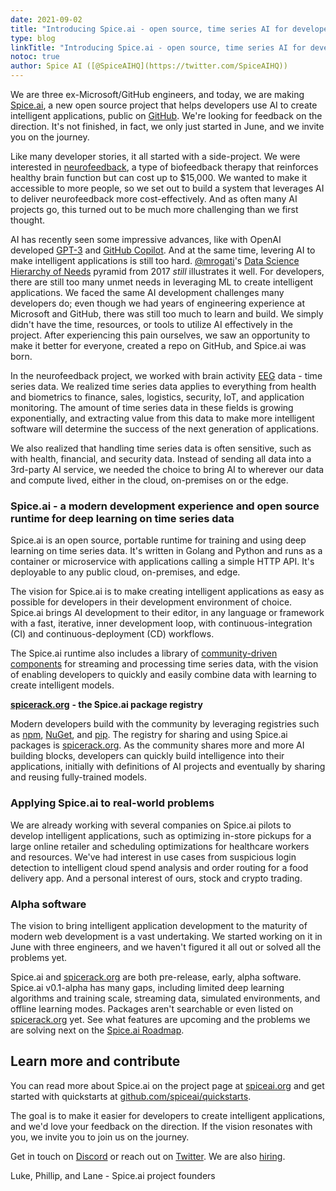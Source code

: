 ```yaml
---
date: 2021-09-02
title: "Introducing Spice.ai - open source, time series AI for developers"
type: blog
linkTitle: "Introducing Spice.ai - open source, time series AI for developers"
notoc: true
author: Spice AI ([@SpiceAIHQ](https://twitter.com/SpiceAIHQ))
---
```


We are three ex-Microsoft/GitHub engineers, and today, we are making [Spice.ai](https://spiceai.org), a new open source project that helps developers use AI to create intelligent applications, public on [GitHub](https://github.com/spiceai/spiceai). We're looking for feedback on the direction. It's not finished, in fact, we only just started in June, and we invite you on the journey.

Like many developer stories, it all started with a side-project. We were interested in [neurofeedback](https://en.wikipedia.org/wiki/Neurofeedback), a type of biofeedback therapy that reinforces healthy brain function but can cost up to $15,000. We wanted to make it accessible to more people, so we set out to build a system that leverages AI to deliver neurofeedback more cost-effectively. And as often many AI projects go, this turned out to be much more challenging than we first thought.

AI has recently seen some impressive advances, like with OpenAI developed [GPT-3](https://en.wikipedia.org/wiki/GPT-3) and [GitHub Copilot](https://www.linkedin.com/pulse/announcing-github-copilot-kevin-scott/). And at the same time, levering AI to make intelligent applications is still too hard. [@mrogati](https://twitter.com/mrogati)'s [Data Science Hierarchy of Needs](https://hackernoon.com/the-ai-hierarchy-of-needs-18f111fcc007) pyramid from 2017 _still_ illustrates it well. For developers, there are still too many unmet needs in leveraging ML to create intelligent applications. We faced the same AI development challenges many developers do; even though we had years of engineering experience at Microsoft and GitHub, there was still too much to learn and build. We simply didn't have the time, resources, or tools to utilize AI effectively in the project. After experiencing this pain ourselves, we saw an opportunity to make it better for everyone, created a repo on GitHub, and Spice.ai was born.

In the neurofeedback project, we worked with brain activity [EEG](https://en.wikipedia.org/wiki/Electroencephalographyhttps://en.wikipedia.org/wiki/Electroencephalography) data - time series data. We realized time series data applies to everything from health and biometrics to finance, sales, logistics, security, IoT, and application monitoring. The amount of time series data in these fields is growing exponentially, and extracting value from this data to make more intelligent software will determine the success of the next generation of applications.

We also realized that handling time series data is often sensitive, such as with health, financial, and security data. Instead of sending all data into a 3rd-party AI service, we needed the choice to bring AI to wherever our data and compute lived, either in the cloud, on-premises on or the edge.

### Spice.ai - a modern development experience and open source runtime for deep learning on time series data

Spice.ai is an open source, portable runtime for training and using deep learning on time series data. It's written in Golang and Python and runs as a container or microservice with applications calling a simple HTTP API. It's deployable to any public cloud, on-premises, and edge.

The vision for Spice.ai is to make creating intelligent applications as easy as possible for developers in their development environment of choice. Spice.ai brings AI development to their editor, in any language or framework with a fast, iterative, inner development loop, with continuous-integration (CI) and continuous-deployment (CD) workflows.

The Spice.ai runtime also includes a library of [community-driven components](https://github.com/spiceai/data-components-contrib) for streaming and processing time series data, with the vision of enabling developers to quickly and easily combine data with learning to create intelligent models.

[**spicerack.org**](http://spicerack.org) **- the Spice.ai package registry**

Modern developers build with the community by leveraging registries such as [npm](https://npmjs.org), [NuGet](https://nuget.orghttps://www.nuget.org/), and [pip](https://pypi.org/). The registry for sharing and using Spice.ai packages is [spicerack.org](https://spicerack.org). As the community shares more and more AI building blocks, developers can quickly build intelligence into their applications, initially with definitions of AI projects and eventually by sharing and reusing fully-trained models.

### Applying Spice.ai to real-world problems

We are already working with several companies on Spice.ai pilots to develop intelligent applications, such as optimizing in-store pickups for a large online retailer and scheduling optimizations for healthcare workers and resources. We've had interest in use cases from suspicious login detection to intelligent cloud spend analysis and order routing for a food delivery app. And a personal interest of ours, stock and crypto trading.

### Alpha software

The vision to bring intelligent application development to the maturity of modern web development is a vast undertaking. We started working on it in June with three engineers, and we haven't figured it all out or solved all the problems yet.

Spice.ai and [spicerack.org](http://spicerack.org) are both pre-release, early, alpha software. Spice.ai v0.1-alpha has many gaps, including limited deep learning algorithms and training scale, streaming data, simulated environments, and offline learning modes. Packages aren't searchable or even listed on [spicerack.org](http://spicerack.org) yet. See what features are upcoming and the problems we are solving next on the [Spice.ai Roadmap](https://github.com/spiceai/spiceai/blob/trunk/docs/ROADMAP.md).

## Learn more and contribute

You can read more about Spice.ai on the project page at [spiceai.org](https://spiceai.org) and get started with quickstarts at [github.com/spiceai/quickstarts](https://github.com/spiceai/quickstarts).

The goal is to make it easier for developers to create intelligent applications, and we'd love your feedback on the direction. If the vision resonates with you, we invite you to join us on the journey.

Get in touch on [Discord](https://discord.com/channels/803820740868571196/803820740868571199) or reach out on [Twitter](https://twitter.com/0xlukekim). We are also [hiring](https://spiceai.io/careers).

Luke, Phillip, and Lane - Spice.ai project founders
